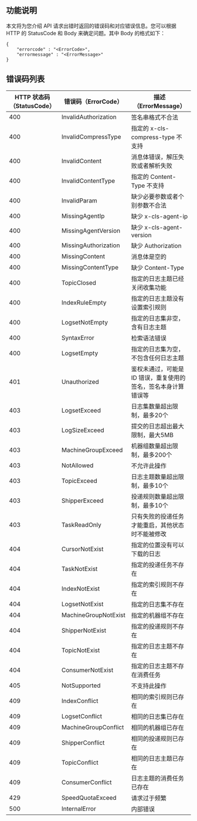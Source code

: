 ## 功能说明

本文将为您介绍 API 请求出错时返回的错误码和对应错误信息。您可以根据 HTTP 的 StatusCode 和 Body 来确定问题。其中 Body 的格式如下：

```
{
    "errorcode" : "<ErrorCode>",
    "errormessage" : "<ErrorMessage>"
}
```

## 错误码列表

| HTTP 状态码（StatusCode） | 错误码（ErrorCode）  | 描述（ErrorMessage）                                         |
| ------------------------- | -------------------- | ------------------------------------------------------------ |
| 400                       | InvalidAuthorization | 签名串格式不合法                                             |
| 400                       | InvalidCompressType  | 指定的 x-cls-compress-type 不支持                            |
| 400                       | InvalidContent       | 消息体错误，解压失败或者解析失败                             |
| 400                       | InvalidContentType   | 指定的 Content-Type 不支持                                   |
| 400                       | InvalidParam         | 缺少必要参数或者个别参数不合法                               |
| 400                       | MissingAgentIp       | 缺少 x-cls-agent-ip                                          |
| 400                       | MissingAgentVersion  | 缺少 x-cls-agent-version                                     |
| 400                       | MissingAuthorization | 缺少 Authorization                                           |
| 400                       | MissingContent       | 消息体是空的                                                 |
| 400                       | MissingContentType   | 缺少 Content-Type                                            |
| 400                       | TopicClosed          | 指定的日志主题已经关闭收集功能                               |
| 400                       | IndexRuleEmpty       | 指定的日志主题没有设置索引规则                               |
| 400                       | LogsetNotEmpty       | 指定的日志集非空，含有日志主题                               |
| 400                       | SyntaxError          | 检索语法错误                                                 |
| 400                       | LogsetEmpty          | 指定的日志集为空，不包含任何日志主题                         |
| 401                       | Unauthorized         | 鉴权未通过，可能是 ID 错误，重复使用的签名，签名本身计算错误等 |
| 403                       | LogsetExceed         | 日志集数量超出限制，最多20个                                 |
| 403                       | LogSizeExceed        | 提交的日志超出最大限制，最大5MB                              |
| 403                       | MachineGroupExceed   | 机器组数量超出限制，最多200个                                |
| 403                       | NotAllowed           | 不允许此操作                                                 |
| 403                       | TopicExceed          | 日志主题数量超出限制，最多10个                               |
| 403                       | ShipperExceed        | 投递规则数量超出限制，最多10个                               |
| 403                       | TaskReadOnly         | 只有失败的投递任务才能重启，其他状态时不能被修改             |
| 404                       | CursorNotExist       | 指定的位置没有可以下载的日志                                 |
| 404                       | TaskNotExist         | 指定的投递任务不存在                                         |
| 404                       | IndexNotExist        | 指定的索引规则不存在                                         |
| 404                       | LogsetNotExist       | 指定的日志集不存在                                           |
| 404                       | MachineGroupNotExist | 指定的机器组不存在                                           |
| 404                       | ShipperNotExist      | 指定的投递规则不存在                                         |
| 404                       | TopicNotExist        | 指定的日志主题不存在                                         |
| 404                       | ConsumerNotExist     | 指定的日志主题不存在消费任务                                 |
| 405                       | NotSupported         | 不支持此操作                                                 |
| 409                       | IndexConflict        | 相同的索引规则已存在                                         |
| 409                       | LogsetConflict       | 相同的日志集已存在                                           |
| 409                       | MachineGroupConflict | 相同的机器组已存在                                           |
| 409                       | ShipperConflict      | 相同的投递规则已存在                                         |
| 409                       | TopicConflict        | 相同的日志主题已存在                                         |
| 409                       | ConsumerConflict     | 日志主题的消费任务已存在                                     |
| 429                       | SpeedQuotaExceed     | 请求过于频繁                                                 |
| 500                       | InternalError        | 内部错误                                                     |
